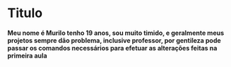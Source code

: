 # Titulo

**Meu nome é Murilo tenho 19 anos, sou muito timido, e geralmente meus projetos sempre dão problema, inclusive professor, por gentileza pode passar os comandos necessários para efetuar as alterações feitas na primeira aula**